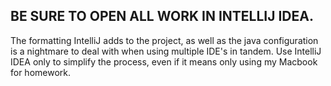 ## BE SURE TO OPEN ALL WORK IN INTELLIJ IDEA. 
The formatting IntelliJ adds to the project, as well as the java configuration is a nightmare to deal with when using multiple IDE's in tandem. Use IntelliJ IDEA only to simplify the process, even if it means only using my Macbook for homework.
